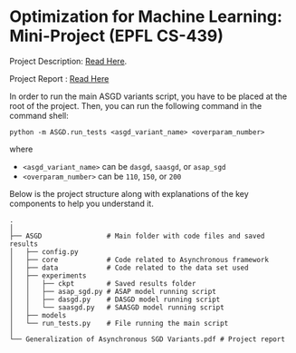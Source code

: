 # Optimization for Machine Learning: Mini-Project (EPFL CS-439)

Project Description: [Read Here](https://github.com/epfml/OptML_course/blob/d61132781e50c3528249cb6325ff9aacd55a26d3/labs/mini-project/miniproject_description.pdf).

Project Report : [Read Here](https://github.com/federicovilla55/optML_mini_project/blob/main/Generalization%20of%20Asynchronous%20SGD%20Variants.pdf)

In order to run the main ASGD variants script, you have to be placed at the root of the project. Then, you can run the following command in the command shell:
```
python -m ASGD.run_tests <asgd_variant_name> <overparam_number>
```

where
- `<asgd_variant_name>` can be `dasgd`, `saasgd`, or `asap_sgd`
- `<overparam_number>` can be `110`, `150`, or `200`

Below is the project structure along with explanations of the key components to help you understand it.

```
.
│
├── ASGD                # Main folder with code files and saved results
│   ├── config.py
│   ├── core            # Code related to Asynchronous framework
│   ├── data            # Code related to the data set used
│   ├── experiments
│   │   ├── ckpt        # Saved results folder
│   │   ├── asap_sgd.py # ASAP model running script
│   │   ├── dasgd.py    # DASGD model running script 
│   │   └── saasgd.py   # SAASGD model running script
│   ├── models
│   └── run_tests.py    # File running the main script
│ 
└── Generalization of Asynchronous SGD Variants.pdf # Project report
```
